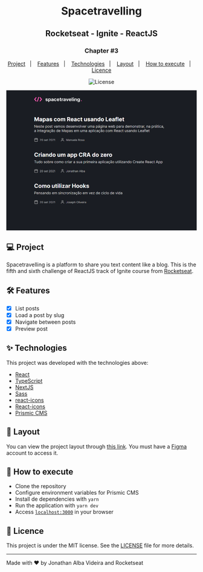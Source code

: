 <h1 align="center">Spacetravelling</h1>
<h2 align="center">Rocketseat - Ignite - ReactJS</h2>

<h3 align="center">Chapter #3</h3>
<p align="center">
  <a href="#-Project">Project</a>&nbsp;&nbsp;&nbsp;|&nbsp;&nbsp;&nbsp;
  <a href="#hammer_and_wrench-Features">Features</a>&nbsp;&nbsp;&nbsp;|&nbsp;&nbsp;&nbsp;
  <a href="#-Technologies">Technologies</a>&nbsp;&nbsp;&nbsp;|&nbsp;&nbsp;&nbsp;
  <a href="#-Layout">Layout</a>&nbsp;&nbsp;&nbsp;|&nbsp;&nbsp;&nbsp;
  <a href="#-How-to-execute">How to execute</a>&nbsp;&nbsp;&nbsp;|&nbsp;&nbsp;&nbsp;
  <a href="#-Licence">Licence</a>
</p>

<p align="center">
  <img alt="License" src="https://img.shields.io/static/v1?label=license&message=MIT&color=069446&labelColor=000000">
</p>

<img align="center" src=".github/images/spacetravelling-project.png" slt="ig.news" />

## 💻 Project

Spacetravelling is a platform to share you text content like a blog. This is the fifth and sixth challenge of ReactJS track of Ignite course from [Rocketseat](https://rocketseat.com.br/).

## :hammer_and_wrench: Features

- [x] List posts
- [x] Load a post by slug
- [x] Navigate between posts
- [x] Preview post

## ✨ Technologies

This project was developed with the technologies above:

- [React](https://reactjs.org)
- [TypeScript](https://www.typescriptlang.org)
- [NextJS](https://nextjs.org)
- [Sass](https://sass-lang.com)
- [react-icons](https://react-icons.github.io/react-icons)
- [React-icons](https://react-icons.github.io/react-icons)
- [Prismic CMS](https://prismic.io)

## 🔖 Layout

You can view the project layout through [this link](https://www.figma.com/file/IPuEFdg0s2jwW4SZlLTDRR/Ignite-ReactJS---spacetravelling). You must have a [Figma](http://figma.com) account to access it.

## 🚀 How to execute

- Clone the repository
- Configure environment variables for Prismic CMS
- Install de dependencies with `yarn`
- Run the application with `yarn dev`
- Access [`localhost:3000`](http://localhost:3000) in your browser

## 📄 Licence

This project is under the MIT license. See the [LICENSE](./LICENSE) file for more details.

---

Made with ♥ by Jonathan Alba Videira and Rocketseat
